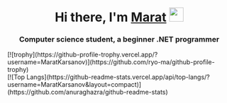 <h1 align="center">Hi there, I'm <a href="https://github.com/MaratKarsanov" target="_blank">Marat</a> 
<img src="https://github.com/blackcater/blackcater/raw/main/images/Hi.gif" height="32"/></h1>
<h3 align="center">Computer science student, a beginner .NET programmer</h3>
<div>[![trophy](https://github-profile-trophy.vercel.app/?username=MaratKarsanov)](https://github.com/ryo-ma/github-profile-trophy)</div>
<div>[![Top Langs](https://github-readme-stats.vercel.app/api/top-langs/?username=MaratKarsanov&layout=compact)](https://github.com/anuraghazra/github-readme-stats)<!div>

<!--
**MaratKarsanov/MaratKarsanov** is a ✨ _special_ ✨ repository because its `README.md` (this file) appears on your GitHub profile.

Here are some ideas to get you started:

- 🔭 I’m currently working on ...
- 🌱 I’m currently learning ...
- 👯 I’m looking to collaborate on ...
- 🤔 I’m looking for help with ...
- 💬 Ask me about ...
- 📫 How to reach me: ...
- 😄 Pronouns: ...
- ⚡ Fun fact: ...
-->
